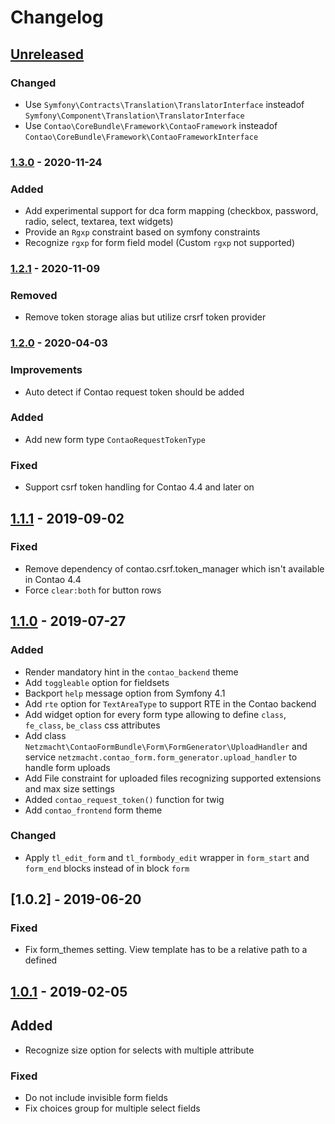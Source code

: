 # Changelog

## [Unreleased]

### Changed

 - Use `Symfony\Contracts\Translation\TranslatorInterface` insteadof `Symfony\Component\Translation\TranslatorInterface`
 - Use `Contao\CoreBundle\Framework\ContaoFramework` insteadof `Contao\CoreBundle\Framework\ContaoFrameworkInterface`

### [1.3.0] - 2020-11-24

### Added

 - Add experimental support for dca form mapping (checkbox, password, radio, select, textarea, text widgets)
 - Provide an `Rgxp` constraint based on symfony constraints
 - Recognize `rgxp` for form field model (Custom `rgxp` not supported)

### [1.2.1] - 2020-11-09

### Removed

 - Remove token storage alias but utilize crsrf token provider

### [1.2.0] - 2020-04-03

### Improvements

 - Auto detect if Contao request token should be added

### Added

 - Add new form type `ContaoRequestTokenType`
 
### Fixed

 - Support csrf token handling for Contao 4.4 and later on


## [1.1.1] - 2019-09-02

### Fixed

 - Remove dependency of contao.csrf.token_manager which isn't available in Contao 4.4
 - Force `clear:both` for button rows
 
## [1.1.0] - 2019-07-27

### Added

 - Render mandatory hint in the `contao_backend` theme
 - Add `toggleable` option for fieldsets
 - Backport `help` message option from Symfony 4.1
 - Add `rte` option for `TextAreaType` to support RTE in the Contao backend 
 - Add widget option for every form type allowing to define `class`, `fe_class`, `be_class` css attributes
 - Add class `Netzmacht\ContaoFormBundle\Form\FormGenerator\UploadHandler` and service 
   `netzmacht.contao_form.form_generator.upload_handler` to handle form uploads
 - Add File constraint for uploaded files recognizing supported extensions and max size settings
 - Added `contao_request_token()` function for twig
 - Add `contao_frontend` form theme
 
### Changed

 - Apply `tl_edit_form` and `tl_formbody_edit` wrapper in `form_start` and `form_end` blocks instead of in block `form`

## [1.0.2] - 2019-06-20

### Fixed

 - Fix form_themes setting. View template has to be a relative path to a defined 

## [1.0.1] - 2019-02-05 

## Added
 
 - Recognize size option for selects with multiple attribute

### Fixed

 - Do not include invisible form fields
 - Fix choices group for multiple select fields

[Unreleased]: https://github.com/netzmacht/contao-form-bundle/compare/master..develop
[1.3.0]: https://github.com/netzmacht/contao-form-bundle/compare/1.2.1...1.3.0
[1.2.1]: https://github.com/netzmacht/contao-form-bundle/compare/1.2.0...1.2.1
[1.2.0]: https://github.com/netzmacht/contao-form-bundle/compare/1.1.1...1.2.0
[1.1.1]: https://github.com/netzmacht/contao-form-bundle/compare/1.1.0...1.1.1
[1.1.0]: https://github.com/netzmacht/contao-form-bundle/compare/1.0.2...1.1.0
[1.0.1]: https://github.com/netzmacht/contao-form-bundle/compare/1.0.1...1.0.2
[1.0.1]: https://github.com/netzmacht/contao-form-bundle/compare/1.0.0...1.0.1
